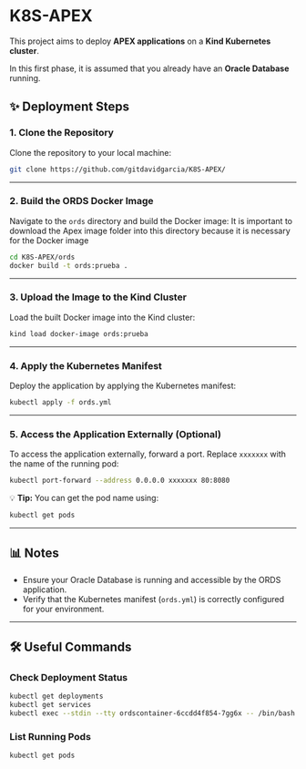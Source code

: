 # K8S-APEX

This project aims to deploy **APEX applications** on a **Kind Kubernetes cluster**.  

In this first phase, it is assumed that you already have an **Oracle Database** running.

## ✨ Deployment Steps

### 1. Clone the Repository  
Clone the repository to your local machine:  
```bash
git clone https://github.com/gitdavidgarcia/K8S-APEX/
```

---

### 2. Build the ORDS Docker Image  
Navigate to the `ords` directory and build the Docker image: 
It is important to download the Apex image folder into this directory because it is necessary for the Docker image
```bash
cd K8S-APEX/ords
docker build -t ords:prueba .
```

---

### 3. Upload the Image to the Kind Cluster  
Load the built Docker image into the Kind cluster:  
```bash
kind load docker-image ords:prueba
```

---

### 4. Apply the Kubernetes Manifest  
Deploy the application by applying the Kubernetes manifest:  
```bash
kubectl apply -f ords.yml
```

---

### 5. Access the Application Externally (Optional)  
To access the application externally, forward a port. Replace `xxxxxxx` with the name of the running pod:  
```bash
kubectl port-forward --address 0.0.0.0 xxxxxxx 80:8080
```

💡 **Tip:** You can get the pod name using:  
```bash
kubectl get pods
```
---

## 📊 Notes
- Ensure your Oracle Database is running and accessible by the ORDS application.  
- Verify that the Kubernetes manifest (`ords.yml`) is correctly configured for your environment.  
---

## 🛠️ Useful Commands  

### Check Deployment Status  
```bash
kubectl get deployments
kubectl get services
kubectl exec --stdin --tty ordscontainer-6ccdd4f854-7gg6x -- /bin/bash
```

### List Running Pods  
```bash
kubectl get pods
```

